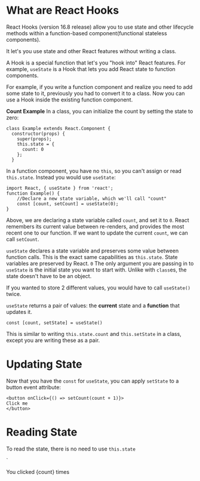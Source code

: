 # What are React Hooks

React Hooks (version 16.8 release) allow you to use state and other lifecycle methods within a function-based component(functional stateless components).

It let's you use state and other React features without writing a class.

A Hook is a special function that let's you "hook into" React features. For example, `useState` is a Hook that lets you add React state to function components.

For example, if you write a function component and realize you need to add some state to it, previously you had to convert it to a class. Now you can use a Hook inside the existing function component.

**Count Example**
In a class, you can initialize the count by setting the state to zero: 

```
class Example extends React.Component {
  constructor(props) {
    super(props);
    this.state = {
      count: 0
    };
  }
```

In a function component, you have no `this`, so you can't assign or read `this.state`. Instead you would use `useState`:

```
import React, { useState } from 'react';
function Example() {
    //Declare a new state variable, which we'll call "count"
    const [count, setCount] = useState(0);
}
```

Above, we are declaring a state variable called `count`, and set it to `0`. React remembers its current value between re-renders, and provides the most recent one to our function. If we want to update the current `count`, we can call `setCount`.

`useState` declares a state variable and preserves some value between function calls. This is the exact same capabilities as `this.state`. State variables are preserved by React.
`0` The only argument you are passing in to `useState` is the initial state you want to start with. Unlike with `class`es, the state doesn't have to be an object.

If you wanted to store 2 different values, you would have to call `useState()` twice.

`useState` returns a pair of values: the **current** state and a **function** that updates it.

`const [count, setState] = useState()`

This is similar to writing `this.state.count` and `this.setState` in a class, except you are writing these as a pair.

# Updating State

Now that you have the `const` for `useState`, you can apply `setState` to a button event attribute:

```
<button onClick={() => setCount(count + 1)}>
Click me
</button>
```

# Reading State

To read the state, there is no need to use `this.state`

`<p>You clicked {count} times</p>